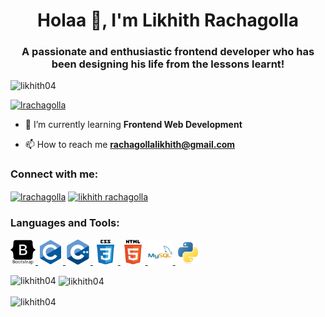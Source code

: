 <h1 align="center">Holaa 👋, I'm Likhith Rachagolla</h1>
<h3 align="center">A passionate and enthusiastic frontend developer who has been designing his life from the lessons learnt!</h3>

<p align="left"> <img src="https://komarev.com/ghpvc/?username=likhith04&label=Profile%20views&color=0e75b6&style=flat" alt="likhith04" /> </p>

<p align="left"> <a href="https://twitter.com/lrachagolla" target="blank"><img src="https://img.shields.io/twitter/follow/lrachagolla?logo=twitter&style=for-the-badge" alt="lrachagolla" /></a> </p>

- 🌱 I’m currently learning **Frontend Web Development**

- 📫 How to reach me **rachagollalikhith@gmail.com**

<h3 align="left">Connect with me:</h3>
<p align="left">
<a href="https://twitter.com/lrachagolla" target="blank"><img align="center" src="https://raw.githubusercontent.com/rahuldkjain/github-profile-readme-generator/master/src/images/icons/Social/twitter.svg" alt="lrachagolla" height="30" width="40" /></a>
<a href="https://linkedin.com/in/likhith-rachagolla-3b6647200" target="blank"><img align="center" src="https://raw.githubusercontent.com/rahuldkjain/github-profile-readme-generator/master/src/images/icons/Social/linked-in-alt.svg" alt="likhith rachagolla" height="30" width="40" /></a>
</p>

<h3 align="left">Languages and Tools:</h3>
<p align="left"> <a href="https://getbootstrap.com" target="_blank" rel="noreferrer"> <img src="https://raw.githubusercontent.com/devicons/devicon/master/icons/bootstrap/bootstrap-plain-wordmark.svg" alt="bootstrap" width="40" height="40"/> </a> <a href="https://www.cprogramming.com/" target="_blank" rel="noreferrer"> <img src="https://raw.githubusercontent.com/devicons/devicon/master/icons/c/c-original.svg" alt="c" width="40" height="40"/> </a> <a href="https://www.w3schools.com/cpp/" target="_blank" rel="noreferrer"> <img src="https://raw.githubusercontent.com/devicons/devicon/master/icons/cplusplus/cplusplus-original.svg" alt="cplusplus" width="40" height="40"/> </a> <a href="https://www.w3schools.com/css/" target="_blank" rel="noreferrer"> <img src="https://raw.githubusercontent.com/devicons/devicon/master/icons/css3/css3-original-wordmark.svg" alt="css3" width="40" height="40"/> </a> <a href="https://www.w3.org/html/" target="_blank" rel="noreferrer"> <img src="https://raw.githubusercontent.com/devicons/devicon/master/icons/html5/html5-original-wordmark.svg" alt="html5" width="40" height="40"/> </a> <a href="https://www.mysql.com/" target="_blank" rel="noreferrer"> <img src="https://raw.githubusercontent.com/devicons/devicon/master/icons/mysql/mysql-original-wordmark.svg" alt="mysql" width="40" height="40"/> </a> <a href="https://www.python.org" target="_blank" rel="noreferrer"> <img src="https://raw.githubusercontent.com/devicons/devicon/master/icons/python/python-original.svg" alt="python" width="40" height="40"/> </a> </p>

<p><img align="left" src="https://github-readme-stats.vercel.app/api/top-langs?username=likhith04&show_icons=true&locale=en&layout=compact" alt="likhith04" /></p>

<p>&nbsp;<img align="center" src="https://github-readme-stats.vercel.app/api?username=likhith04&show_icons=true&locale=en" alt="likhith04" /></p>

<p><img align="center" src="https://github-readme-streak-stats.herokuapp.com/?user=likhith04&" alt="likhith04" /></p>
